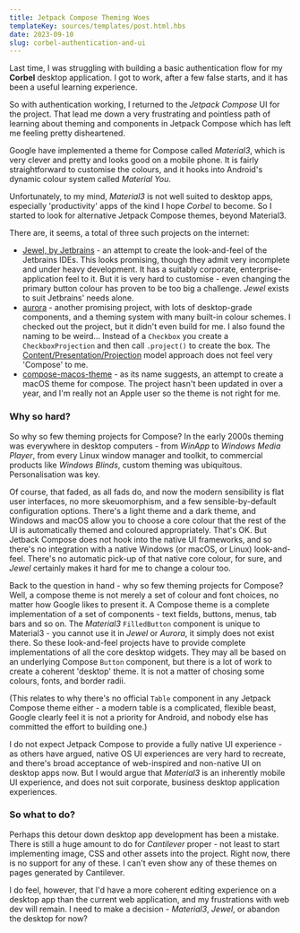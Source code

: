 ```yaml
---
title: Jetpack Compose Theming Woes
templateKey: sources/templates/post.html.hbs
date: 2023-09-10
slug: corbel-authentication-and-ui
---
```

Last time, I was struggling with building a basic authentication flow for my **Corbel** desktop application. I got to work, after a few false starts, and it has been a useful learning experience.

So with authentication working, I returned to the _Jetpack Compose_ UI for the project. That lead me down a very frustrating and pointless path of learning about theming and components in Jetpack Compose which has left me feeling pretty disheartened.

Google have implemented a theme for Compose called _Material3_, which is very clever and pretty and looks good on a mobile phone. It is fairly straightforward to customise the colours, and it hooks into Android's dynamic colour system called *Material You*.

Unfortunately, to my mind, _Material3_ is not well suited to desktop apps, especially 'productivity' apps of the kind I hope _Corbel_ to become. So I started to look for alternative Jetpack Compose themes, beyond Material3.

There are, it seems, a total of three such projects on the internet:

- [Jewel, by Jetbrains](https://github.com/JetBrains/jewel) - an attempt to create the look-and-feel of the Jetbrains IDEs. This looks promising, though they admit very incomplete and under heavy development. It has a suitably corporate, enterprise-application feel to it. But it is very hard to customise - even changing the primary button colour has proven to be too big a challenge. _Jewel_ exists to suit Jetbrains' needs alone.
- [aurora](https://github.com/kirill-grouchnikov/aurora) - another promising project, with lots of desktop-grade components, and a theming system with many built-in colour schemes. I checked out the project, but it didn't even build for me. I also found the naming to be weird... Instead of a `Checkbox` you create a `CheckboxProjection` and then call `.project()` to create the box. The [Content/Presentation/Projection](https://github.com/kirill-grouchnikov/aurora/blob/icicle/docs/component/ComponentProjections.md) model approach does not feel very 'Compose' to me.
- [compose-macos-theme](https://github.com/Chozzle/compose-macos-theme) - as its name suggests, an attempt to create a macOS theme for compose. The project hasn't been updated in over a year, and I'm really not an Apple user so the theme is not right for me.

### Why so hard?

So why so few theming projects for Compose? In the early 2000s theming was everywhere in desktop computers - from _WinApp_ to _Windows Media Player_, from every Linux window manager and toolkit, to commercial products like _Windows Blinds_, custom theming was ubiquitous. Personalisation was key.

Of course, that faded, as all fads do, and now the modern sensibility is flat user interfaces, no more skeuomorphism, and a few sensible-by-default configuration options. There's a light theme and a dark theme, and Windows and macOS allow you to choose a core colour that the rest of the UI is automatically themed and coloured appropriately. That's OK. But Jetback Compose does not hook into the native UI frameworks, and so there's no integration with a native Windows (or macOS, or Linux) look-and-feel. There's no automatic pick-up of that native core colour, for sure, and _Jewel_ certainly makes it hard for me to change a colour too.

Back to the question in hand - why so few theming projects for Compose? Well, a compose theme is not merely a set of colour and font choices, no matter how Google likes to present it. A Compose theme is a complete implementation of a set of components - text fields, buttons, menus, tab bars and so on. The _Material3_ `FilledButton` component is unique to Material3 - you cannot use it in _Jewel_ or _Aurora_, it simply does not exist there. So these look-and-feel projects have to provide complete implementations of all the core desktop widgets. They may all be based on an underlying Compose `Button` component, but there is a lot of work to create a coherent 'desktop' theme. It is not a matter of chosing some colours, fonts, and border radii.

(This relates to why there's no official `Table` component in any Jetpack Compose theme either - a modern table is a complicated, flexible beast, Google clearly feel it is not a priority for Android, and nobody else has committed the effort to building one.)

I do not expect Jetpack Compose to provide a fully native UI experience - as others have argued, native OS UI experiences are very hard to recreate, and there's broad acceptance of web-inspired and non-native UI on desktop apps now. But I would argue that *Material3* is an inherently mobile UI experience, and does not suit corporate, business desktop application experiences.

### So what to do?

Perhaps this detour down desktop app development has been a mistake. There is still a huge amount to do for _Cantilever_ proper - not least to start implementing image, CSS and other assets into the project. Right now, there is no support for any of these. I can't even show any of these themes on pages generated by Cantilever.

I do feel, however, that I'd have a more coherent editing experience on a desktop app than the current web application, and my frustrations with web dev will remain. I need to make a decision - *Material3*, _Jewel_, or abandon the desktop for now?
